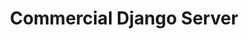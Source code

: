 ---
identifier: commercial-django-1
title: Commercial Django Server

image_count: 1
image_source: '/assets/img/medium/server.jpg'
image_alt: Image of a server

paras:
    - Produced a Django API (client name withheld), with the following key features:
    - <ul><li>Tests covering every aspect of the API. Test-driven development was used</li><li>Complex user permissions and access conditions</li><li>Ability to share pages between users, add and respond to posts (text, image, video, audio) on these pages</li><li>Email and text notifications to remind users of upcoming events</li><li>Extensive settings which required complex logic for scheduled notifications</li><li>Personalised event’s calendar and ability to view connected user’s events calendars</li><li>Security features to protect data, verified by external penetration testing</li><li>Admin panel to access data and manage content</li></ul>

tags:
    - Server
    - Python
    - Django
    - Test-Driven Development
---